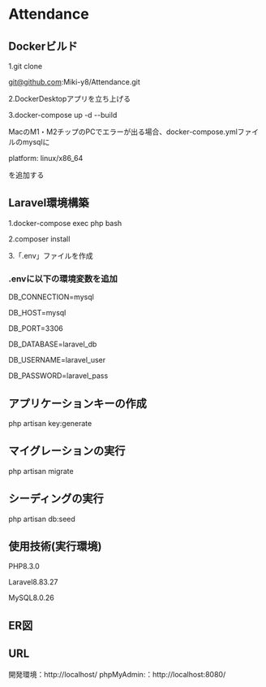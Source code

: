 # Attendance
## Dockerビルド

1.git clone

git@github.com:Miki-y8/Attendance.git

2.DockerDesktopアプリを立ち上げる

3.docker-compose up -d --build

MacのM1・M2チップのPCでエラーが出る場合、docker-compose.ymlファイルのmysqlに

platform: linux/x86_64

を追加する



## Laravel環境構築

1.docker-compose exec php bash

2.composer install

3.「.env」ファイルを作成

### .envに以下の環境変数を追加

DB_CONNECTION=mysql

DB_HOST=mysql

DB_PORT=3306

DB_DATABASE=laravel_db

DB_USERNAME=laravel_user

DB_PASSWORD=laravel_pass

## アプリケーションキーの作成

php artisan key:generate

## マイグレーションの実行

php artisan migrate

## シーディングの実行

php artisan db:seed

## 使用技術(実行環境)

PHP8.3.0

Laravel8.83.27

MySQL8.0.26

## ER図


## URL
開発環境：http://localhost/
phpMyAdmin:：http://localhost:8080/

